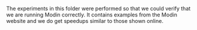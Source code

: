 The experiments in this folder were performed so that we could verify that we are running Modin correctly. It contains examples from the Modin website and we do get speedups similar to those shown online.